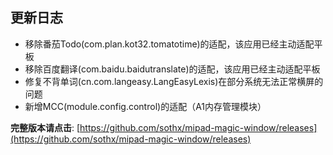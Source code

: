 ## 更新日志

- 移除番茄Todo(com.plan.kot32.tomatotime)的适配，该应用已经主动适配平板
- 移除百度翻译(com.baidu.baidutranslate)的适配，该应用已经主动适配平板
- 修复不背单词(cn.com.langeasy.LangEasyLexis)在部分系统无法正常横屏的问题
- 新增MCC(module.config.control)的适配（A1内存管理模块）


**完整版本请点击**: [https://github.com/sothx/mipad-magic-window/releases](https://github.com/sothx/mipad-magic-window/releases)
